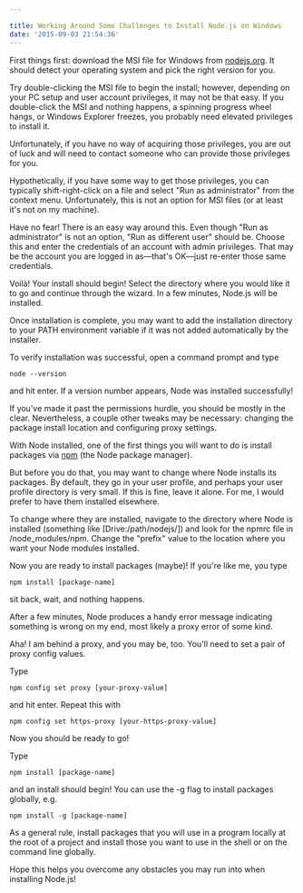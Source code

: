 ```yaml
---

title: Working Around Some Challenges to Install Node.js on Windows
date: '2015-09-03 21:54:36'
---
```


First things first: download the MSI file for Windows from [nodejs.org](https://nodejs.org). It should detect your operating system and pick the right version for you.

Try double-clicking the MSI file to begin the install; however, depending on your PC setup and user account privileges, it may not be that easy. If you double-click the MSI and nothing happens, a spinning progress wheel hangs, or Windows Explorer freezes, you probably need elevated privileges to install it.

Unfortunately, if you have no way of acquiring those privileges, you are out of luck and will need to contact someone who can provide those privileges for you.

Hypothetically, if you have some way to get those privileges, you can typically shift-right-click on a file and select "Run as administrator" from the context menu. Unfortunately, this is not an option for MSI files (or at least it's not on my machine).

Have no fear! There is an easy way around this. Even though "Run as administrator" is not an option, "Run as different user" should be. Choose this and enter the credentials of an account with admin privileges. That may be the account you are logged in as&mdash;that's OK&mdash;just re-enter those same credentials. 

Voilà! Your install should begin! Select the directory where you would like it to go and continue through the wizard. In a few minutes, Node.js will be installed.

Once installation is complete, you may want to add the installation directory to your PATH environment variable if it was not added automatically by the installer.

To verify installation was successful, open a command prompt and type 

	node --version 

and hit enter. If a version number appears, Node was installed successfully!

If you've made it past the permissions hurdle, you should be mostly in the clear. Nevertheless, a couple other tweaks may be necessary: changing the package install location and configuring proxy settings.

With Node installed, one of the first things you will want to do is install packages via [npm](https://www.npmjs.com/) (the Node package manager). 

But before you do that, you may want to change where Node installs its packages. By default, they go in your user profile, and perhaps your user profile directory is very small. If this is fine, leave it alone. For me, I would prefer to have them installed elsewhere.

To change where they are installed, navigate to the directory where Node is installed (something like [Drive:/path/nodejs/]) and look for the npmrc file in /node_modules/npm. Change the "prefix" value to the location where you want your Node modules installed.

Now you are ready to install packages (maybe)! If you're like me, you type 

	npm install [package-name]

sit back, wait, and nothing happens. 

After a few minutes, Node produces a handy error message indicating something is wrong on my end, most likely a proxy error of some kind. 

Aha! I am behind a proxy, and you may be, too. You'll need to set a pair of proxy config values.

Type 

	npm config set proxy [your-proxy-value] 

and hit enter. Repeat this with 

	npm config set https-proxy [your-https-proxy-value] 

Now you should be ready to go!

Type 

	npm install [package-name] 

and an install should begin! You can use the -g flag to install packages globally, e.g.

	npm install -g [package-name] 

As a general rule, install packages that you will use in a program locally at the root of a project and install those you want to use in the shell or on the command line globally.

Hope this helps you overcome any obstacles you may run into when installing Node.js!
